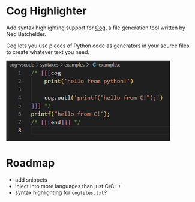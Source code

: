 # Cog Highlighter

Add syntax highlighting support for [Cog](https://nedbatchelder.com/code/cog/), a file generation tool written by Ned Batchelder. 

Cog lets you use pieces of Python code as generators in your source files to create whatever text you need.



![cog syntax highlighting](img/cog_example.png)

# Roadmap

- add snippets
- inject into more languages than just C/C++
- syntax highlighting for `cogfiles.txt`?
